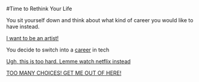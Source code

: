 #Time to Rethink Your Life

You sit yourself down and think about what kind of career you would like to have instead.

[I want to be an artist!](../paint-a-picture/paint-a-picture.md)

You decide to switch into a [career](https://www.launchcode.org/) in tech

[Ugh, this is too hard. Lemme watch netflix instead](../netflix/netflix.md)

[TOO MANY CHOICES! GET ME OUT OF HERE!](../run_out_the_door/run_out_the_door.md)
